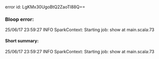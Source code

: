 error id: LgKMx30UgoBtQ2ZaoTl88Q==
### Bloop error:

25/06/17 23:59:27 INFO SparkContext: Starting job: show at main.scala:73
#### Short summary: 

25/06/17 23:59:27 INFO SparkContext: Starting job: show at main.scala:73